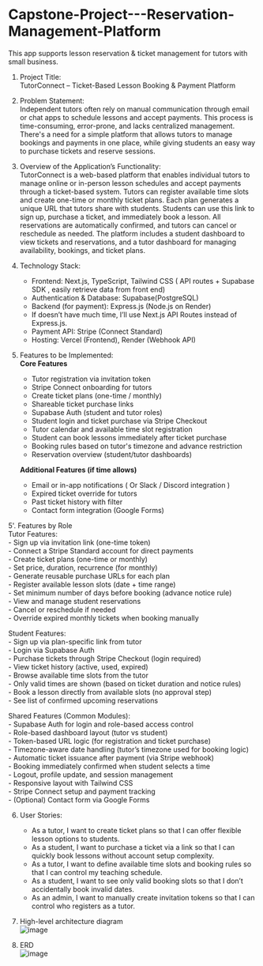 # Capstone-Project---Reservation-Management-Platform

This app supports lesson reservation &amp; ticket management for tutors with small business.

1. Project Title:  
   TutorConnect – Ticket-Based Lesson Booking & Payment Platform

2. Problem Statement:  
   Independent tutors often rely on manual communication through email or chat apps to schedule lessons and accept payments. This process is time-consuming, error-prone, and lacks centralized management. There's a need for a simple platform that allows tutors to manage bookings and payments in one place, while giving students an easy way to purchase tickets and reserve sessions.

3. Overview of the Application’s Functionality:  
   TutorConnect is a web-based platform that enables individual tutors to manage online or in-person lesson schedules and accept payments through a ticket-based system. Tutors can register available time slots and create one-time or monthly ticket plans. Each plan generates a unique URL that tutors share with students. Students can use this link to sign up, purchase a ticket, and immediately book a lesson. All reservations are automatically confirmed, and tutors can cancel or reschedule as needed. The platform includes a student dashboard to view tickets and reservations, and a tutor dashboard for managing availability, bookings, and ticket plans.

4. Technology Stack:

   - Frontend: Next.js, TypeScript, Tailwind CSS ( API routes + Supabase SDK , easily retrieve data from front end)
   - Authentication & Database: Supabase(PostgreSQL)
   - Backend (for payment): Express.js (Node.js on Render)

   * If doesn’t have much time, I’ll use Next.js API Routes instead of Express.js.

   - Payment API: Stripe (Connect Standard)
   - Hosting: Vercel (Frontend), Render (Webhook API)

5. Features to be Implemented:  
   **Core Features**

   - Tutor registration via invitation token
   - Stripe Connect onboarding for tutors
   - Create ticket plans (one-time / monthly)
   - Shareable ticket purchase links
   - Supabase Auth (student and tutor roles)
   - Student login and ticket purchase via Stripe Checkout
   - Tutor calendar and available time slot registration
   - Student can book lessons immediately after ticket purchase
   - Booking rules based on tutor's timezone and advance restriction
   - Reservation overview (student/tutor dashboards)

   **Additional Features (if time allows)**

   - Email or in-app notifications ( Or Slack / Discord integration )
   - Expired ticket override for tutors
   - Past ticket history with filter
   - Contact form integration (Google Forms)

5'. Features by Role  
  Tutor Features:  
    - Sign up via invitation link (one-time token)  
    - Connect a Stripe Standard account for direct payments  
    - Create ticket plans (one-time or monthly)  
    - Set price, duration, recurrence (for monthly)  
    - Generate reusable purchase URLs for each plan  
    - Register available lesson slots (date + time range)  
    - Set minimum number of days before booking (advance notice rule)  
    - View and manage student reservations  
    - Cancel or reschedule if needed  
    - Override expired monthly tickets when booking manually  
      
  Student Features:  
    - Sign up via plan-specific link from tutor  
    - Login via Supabase Auth  
    - Purchase tickets through Stripe Checkout (login required)  
    - View ticket history (active, used, expired)  
    - Browse available time slots from the tutor  
    - Only valid times are shown (based on ticket duration and notice rules)  
    - Book a lesson directly from available slots (no approval step)  
    - See list of confirmed upcoming reservations  
  
  Shared Features (Common Modules):  
    - Supabase Auth for login and role-based access control  
    - Role-based dashboard layout (tutor vs student)  
    - Token-based URL logic (for registration and ticket purchase)  
    - Timezone-aware date handling (tutor’s timezone used for booking logic)  
    - Automatic ticket issuance after payment (via Stripe webhook)  
    - Booking immediately confirmed when student selects a time  
    - Logout, profile update, and session management  
    - Responsive layout with Tailwind CSS  
    - Stripe Connect setup and payment tracking  
    - (Optional) Contact form via Google Forms  
      
6. User Stories:
   - As a tutor, I want to create ticket plans so that I can offer flexible lesson options to students.
   - As a student, I want to purchase a ticket via a link so that I can quickly book lessons without account setup complexity.
   - As a tutor, I want to define available time slots and booking rules so that I can control my teaching schedule.
   - As a student, I want to see only valid booking slots so that I don’t accidentally book invalid dates.
   - As an admin, I want to manually create invitation tokens so that I can control who registers as a tutor.

7. High-level architecture diagram  
![image](https://github.com/user-attachments/assets/f26571b0-9d11-4d1f-8c2d-1383fab9b08c)

8. ERD  
![image](https://github.com/user-attachments/assets/db2c11e8-1e6f-4088-bd29-9c239dbc2b79)

